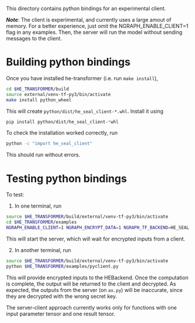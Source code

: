 This directory contains python bindings for an experimental client.

***Note***: The client is experimental, and currently uses a large amout of memory.
For a better experience, just omit the NGRAPH_ENABLE_CLIENT=1 flag in any examples. Then, the server will run the model without sending messages to the client.

# Building python bindings
Once you have installed he-transformer (i.e. run `make install`),
```bash
cd $HE_TRANSFORMER/build
source external/venv-tf-py3/bin/activate
make install python_wheel
```
This will create `python/dist/he_seal_client-*.whl`. Install it using
```bash
pip install python/dist/he_seal_client-*whl
```
To check the installation worked correctly, run
```bash
python -c "import he_seal_client"
```
This should run without errors.

# Testing python bindings
To test:
  1. In one terminal, run
  ```bash
source $HE_TRANSFORMER/build/external/venv-tf-py3/bin/activate
cd $HE_TRANSFORMER/examples
NGRAPH_ENABLE_CLIENT=1 NGRAPH_ENCRYPT_DATA=1 NGRAPH_TF_BACKEND=HE_SEAL python ax.py
  ```

  This will start the server, which will wait for encrypted inputs from a client.

  2. In another terminal, run
  ```bash
source $HE_TRANSFORMER/build/external/venv-tf-py3/bin/activate
python $HE_TRANSFORMER/examples/pyclient.py
  ```

  This will provide encrypted inputs to the HEBackend. Once the computation is complete, the output will be returned to the client and decrypted. As expected, the outputs from the server (on `ax.py`) will be inaccurate, since they are decrypted with the wrong secret key.

  The server-client approach currently works only for functions with one input parameter tensor and one result tensor.